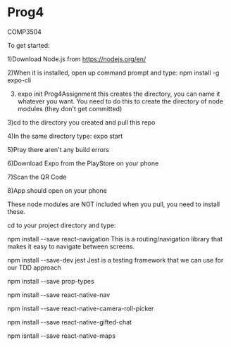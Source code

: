 # Prog4

COMP3504

To get started:

1)Download Node.js from https://nodejs.org/en/

2)When it is installed, open up command prompt and type: npm install -g expo-cli

3) expo init Prog4Assignment        this creates the directory, you can name it whatever you want. You need to do this to create the directory of node modules (they don't get committed)

3)cd to the directory you created and pull this repo 

4)In the same directory type: expo start

5)Pray there aren't any build errors

6)Download Expo from the PlayStore on your phone

7)Scan the QR Code

8)App should open on your phone

These node modules are NOT included when you pull, you need to install these.

cd to your project directory and type: 

npm install --save react-navigation       This is a routing/navigation library that makes it easy to navigate between screens.

npm install --save-dev jest               Jest is a testing framework that we can use for our TDD approach

npm install --save prop-types

npm install --save react-native-nav

npm install --save react-native-camera-roll-picker

npm install --save react-native-gifted-chat

npm isntall --save react-native-maps

